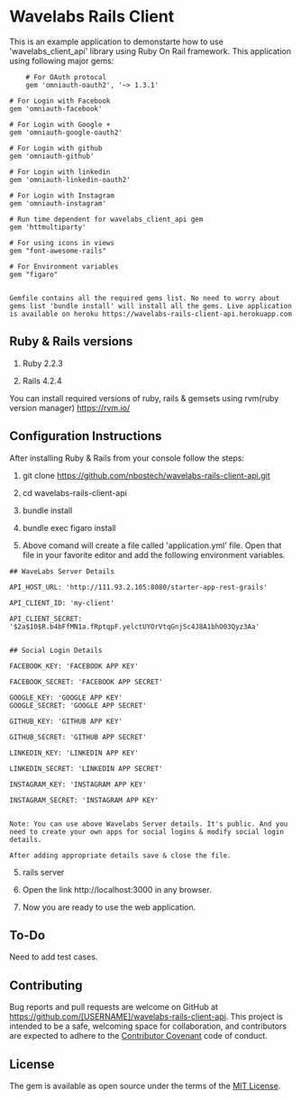 # Wavelabs Rails Client

  This is an example application to demonstarte how to use 'wavelabs_client_api' library using Ruby On Rail framework. This application using following major gems:

        # For OAuth protocal 
        gem 'omniauth-oauth2', '~> 1.3.1'

	# For Login with Facebook 
	gem 'omniauth-facebook'
	
	# For Login with Google +
	gem 'omniauth-google-oauth2'
	
	# For Login with github
	gem 'omniauth-github'
	
	# For Login with linkedin
	gem 'omniauth-linkedin-oauth2'
	
	# For Login with Instagram
	gem 'omniauth-instagram'
	
	# Run time dependent for wavelabs_client_api gem
	gem 'httmultiparty'
	
	# For using icons in views
	gem "font-awesome-rails"
	
	# For Environment variables
	gem "figaro"


	Gemfile contains all the required gems list. No need to worry about gems list 'bundle install' will install all the gems. Live application is available on heroku https://wavelabs-rails-client-api.herokuapp.com  

## Ruby & Rails versions

  1. Ruby 2.2.3
  
  2. Rails 4.2.4

  You can install required versions of ruby, rails & gemsets using rvm(ruby version manager) https://rvm.io/

## Configuration Instructions
 
   After installing Ruby & Rails from your console follow the steps:

  1. git clone https://github.com/nbostech/wavelabs-rails-client-api.git

  2. cd wavelabs-rails-client-api

  2. bundle install

  3. bundle exec figaro install

  4. Above comand will create a file called 'application.yml' file. Open that file in your favorite editor and add the following environment variables.

    ## WaveLabs Server Details 
   
    API_HOST_URL: 'http://111.93.2.105:8080/starter-app-rest-grails'
    
    API_CLIENT_ID: 'my-client'
    
    API_CLIENT_SECRET: '$2a$10$R.b4bFfMN1a.fRptqpF.yelctUYOrVtqGnjSc4J8A1bhO03Qyz3Aa' 
    
    
    ## Social Login Details
    
    FACEBOOK_KEY: 'FACEBOOK APP KEY'
    
    FACEBOOK_SECRET: 'FACEBOOK APP SECRET'

    GOOGLE_KEY: 'GOOGLE APP KEY'
    GOOGLE_SECRET: 'GOOGLE APP SECRET'

    GITHUB_KEY: 'GITHUB APP KEY'
    
    GITHUB_SECRET: 'GITHUB APP SECRET'

    LINKEDIN_KEY: 'LINKEDIN APP KEY'
    
    LINKEDIN_SECRET: 'LINKEDIN APP SECRET'

    INSTAGRAM_KEY: 'INSTAGRAM APP KEY'
    
    INSTAGRAM_SECRET: 'INSTAGRAM APP KEY'


    Note: You can use above Wavelabs Server details. It's public. And you need to create your own apps for social logins & modify social login details.

    After adding appropriate details save & close the file.

  5. rails server

  6. Open the link http://localhost:3000 in any browser.

  7. Now you are ready to use the web application.  


## To-Do

 Need to add test cases.


## Contributing

Bug reports and pull requests are welcome on GitHub at https://github.com/[USERNAME]/wavelabs-rails-client-api. This project is intended to be a safe, welcoming space for collaboration, and contributors are expected to adhere to the [Contributor Covenant](contributor-covenant.org) code of conduct.


## License

The gem is available as open source under the terms of the [MIT License](http://opensource.org/licenses/MIT).

